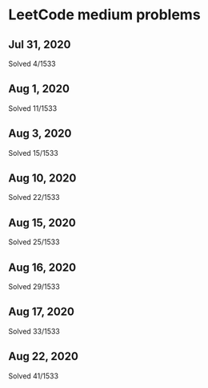 # LeetCode medium problems

## Jul 31, 2020
Solved 4/1533

## Aug 1, 2020
Solved 11/1533

## Aug 3, 2020
Solved 15/1533

## Aug 10, 2020
Solved 22/1533

## Aug 15, 2020
Solved 25/1533

## Aug 16, 2020
Solved 29/1533

## Aug 17, 2020
Solved 33/1533

## Aug 22, 2020
Solved 41/1533